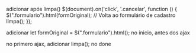 adicionar após limpa()
$(document).on('click', '.cancelar', function () {
        $(".formulario").html(formOriginal); // Volta ao formulário de cadastro
        limpa(); 
      });

  adicionar       let formOriginal = $(".formulario").html(); no inicio, antes dos ajax

  no primero ajax, adicionar           limpa(); no done
